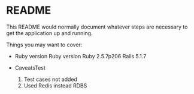 # README

This README would normally document whatever steps are necessary to get the
application up and running.

Things you may want to cover:

* Ruby version
Ruby version Ruby 2.5.7p206 Rails 5.1.7

* CaveatsTest
  1) Test cases not added
  2) Used Redis instead RDBS
 

